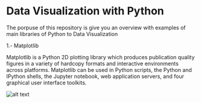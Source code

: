 # Data Visualization with Python
The porpuse of this repository is give you an overview with examples of main libraries of Python to Data Visualization

 

1.- Matplotlib

Matplotlib is a Python 2D plotting library which produces publication quality figures in a variety of hardcopy formats and interactive environments across platforms. Matplotlib can be used in Python scripts, the Python and IPython shells, the Jupyter notebook, web application servers, and four graphical user interface toolkits.

![alt text](https://cdn-images-1.medium.com/max/1200/1*J0VmAEUL0zXGvuSICg700Q.png)












